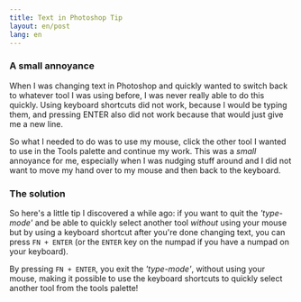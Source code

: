 ```yaml
---
title: Text in Photoshop Tip
layout: en/post
lang: en
---
```

### A small annoyance

When I was changing text in Photoshop and quickly wanted to switch back to whatever tool I was using before, I was never really able to do this quickly. Using keyboard shortcuts did not work, because I would be typing them, and pressing ENTER also did not work because that would just give me a new line.

So what I needed to do was to use my mouse, click the other tool I wanted to use in the Tools palette and continue my work. This was a *small* annoyance for me, especially when I was nudging stuff around and I did not want to move my hand over to my mouse and then back to the keyboard.

### The solution

So here's a little tip I discovered a while ago: if you want to quit the *'type-mode'* and be able to quickly select another tool *without* using your mouse but by using a keyboard shortcut after you're done changing text, you can press `FN + ENTER` (or the `ENTER` key on the numpad if you have a numpad on your keyboard).

By pressing `FN + ENTER`, you exit the *'type-mode'*, without using your mouse, making it possible to use the keyboard shortcuts to quickly select another tool from the tools palette!